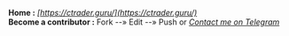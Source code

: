 **Home :** *[https://ctrader.guru/](https://ctrader.guru/)*  
**Become a contributor :** Fork --» Edit --» Push or  *[Contact me on Telegram](https://t.me/LeonardoCiaccio)* 